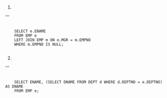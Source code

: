 1.
'''
<pre>
  <code>
    SELECT e.ENAME
    FROM EMP e
    LEFT JOIN EMP m ON e.MGR = m.EMPNO
    WHERE m.EMPNO IS NULL;
  </code>
</pre>
2.
'''
<pre>
  <code>
    SELECT ENAME, (SELECT DNAME FROM DEPT d WHERE d.DEPTNO = e.DEPTNO) AS DNAME
    FROM EMP e;
  </code>
</pre>

